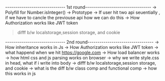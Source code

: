 ------------------------------ 1st round---------------------------------
-> Polyfill for Number.isInteger()
-> Prototype
-> If user hit two api seuentially , if we have to cancle the previouse api how we can do this
-> How Authorization works like JWT token
> difff b/w localstorage,session storage, and cookie



------------------------------ 2nd round---------------------------------
-> How inheritance works in Js
-> How Authorization works like JWT token
-> what happend when we hit https://google.com
-> How load balancer works
-> how html css and js parsing works on browser
-> why we write style.css in head, what if i write into body
-> difff b/w localstorage,session storage, and cookie
-> what is the diff b/w class comp and functional comp
-> how this works in js
